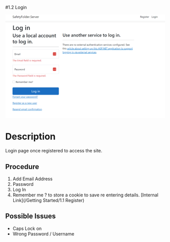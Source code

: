 

#1.2 Login




![Alt Text](../../images/1.2%20Login.png)


# Description

Login page once registered to access the site.
##  Procedure

1. Add Email Address
2. Password
3. Log In
4. Remember me ? to store a cookie to save re entering details.
[Internal Link](/Getting Started/1.1 Register)
  

## Possible Issues

- Caps Lock on
- Wrong Password / Username

